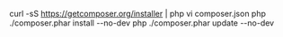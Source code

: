 curl -sS https://getcomposer.org/installer | php
vi composer.json
php ./composer.phar install --no-dev
php ./composer.phar update --no-dev

